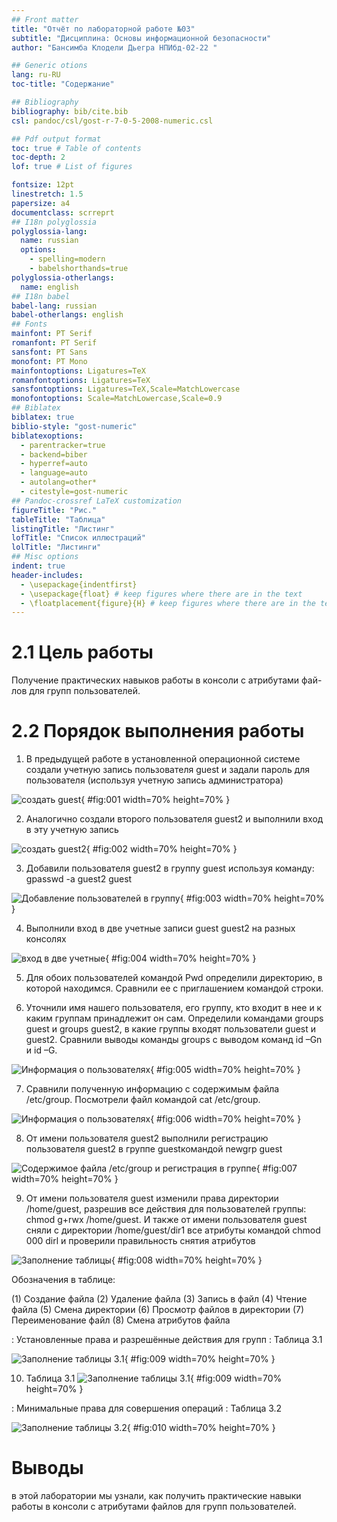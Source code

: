 ```yaml
---
## Front matter
title: "Отчёт по лабораторной работе №03"
subtitle: "Дисциплина: Основы информационной безопасности"
author: "Бансимба Клодели Дьегра НПИбд-02-22 "

## Generic otions
lang: ru-RU
toc-title: "Содержание"

## Bibliography
bibliography: bib/cite.bib
csl: pandoc/csl/gost-r-7-0-5-2008-numeric.csl

## Pdf output format
toc: true # Table of contents
toc-depth: 2
lof: true # List of figures

fontsize: 12pt
linestretch: 1.5
papersize: a4
documentclass: scrreprt
## I18n polyglossia
polyglossia-lang:
  name: russian
  options:
	- spelling=modern
	- babelshorthands=true
polyglossia-otherlangs:
  name: english
## I18n babel
babel-lang: russian
babel-otherlangs: english
## Fonts
mainfont: PT Serif
romanfont: PT Serif
sansfont: PT Sans
monofont: PT Mono
mainfontoptions: Ligatures=TeX
romanfontoptions: Ligatures=TeX
sansfontoptions: Ligatures=TeX,Scale=MatchLowercase
monofontoptions: Scale=MatchLowercase,Scale=0.9
## Biblatex
biblatex: true
biblio-style: "gost-numeric"
biblatexoptions:
  - parentracker=true
  - backend=biber
  - hyperref=auto
  - language=auto
  - autolang=other*
  - citestyle=gost-numeric
## Pandoc-crossref LaTeX customization
figureTitle: "Рис."
tableTitle: "Таблица"
listingTitle: "Листинг"
lofTitle: "Список иллюстраций"
lolTitle: "Листинги"
## Misc options
indent: true
header-includes:
  - \usepackage{indentfirst}
  - \usepackage{float} # keep figures where there are in the text
  - \floatplacement{figure}{H} # keep figures where there are in the text
---
```


#  2.1 Цель работы

Получение практических навыков работы в консоли с атрибутами фай-
лов для групп пользователей.

# 2.2 Порядок выполнения работы

1. В предыдущей работе в установленной операционной системе создали учетную запись пользователя guest и задали пароль для пользователя (используя учетную запись администратора) 

![создать guest](image/1.png){ #fig:001 width=70% height=70% }

2.	Аналогично создали второго пользователя guest2 и выполнили вход в эту учетную запись

![создать guest2](image/3.png){ #fig:002 width=70% height=70% }

3. Добавили пользователя guest2 в группу guest используя команду: gpasswd -a guest2 guest

![Добавление пользователей в группу](image/4.png){ #fig:003 width=70% height=70% }

4.	Выполнили вход в две учетные записи guest guest2 на разных консолях

![вход в две учетные](image/5.jpg){ #fig:004 width=70% height=70% }

5.	Для обоих пользователей командой Pwd определили директорию, в которой находимся. Сравнили ее с приглашением командой строки.

6.	Уточнили имя нашего пользователя, его группу, кто входит в нее и к каким группам принадлежит он сам. Определили командами groups guest и groups guest2, в какие группы входят пользователи guest и guest2. Сравнили выводы команды groups с выводом команд id –Gn и id –G.

![Информация о пользователях](image/7.png){ #fig:005 width=70% height=70% }


7.	Сравнили полученную информацию с содержимым файла /etc/group. Посмотрели файл командой cat /etc/group.

![Информация о пользователях](image/8.png){ #fig:006 width=70% height=70% }

8.	От имени пользователя guest2 выполнили регистрацию пользователя guest2 в группе guestкомандой newgrp guest

![Содержимое файла /etc/group и регистрация в группе](image/10.png){ #fig:007 width=70% height=70% }

9.	От имени пользователя guest изменили права директории /home/guest, разрешив все действия для пользователей группы: chmod g+rwx /home/guest. И также от имени пользователя guest сняли с директории /home/guest/dir1 все атрибуты командой chmod 000 dirl и проверили правильность снятия атрибутов

![Заполнение таблицы](image/11.png){ #fig:008 width=70% height=70% }

Обозначения в таблице:

(1) Создание файла
(2) Удаление файла
(3) Запись в файл
(4) Чтение файла
(5) Смена директории
(6) Просмотр файлов в директории
(7) Переименование файл
(8) Смена атрибутов файла
 
: Установленные права и разрешённые действия для групп : Таблица 3.1

 ![Заполнение таблицы 3.1](image/11a.png){ #fig:009 width=70% height=70% }
 
 10. Таблица 3.1
 ![Заполнение таблицы 3.1](image/11b.png){ #fig:009 width=70% height=70% }
 
 : Минимальные права для совершения операций : Таблица 3.2
 
  ![Заполнение таблицы 3.2](image/11c.png){ #fig:010 width=70% height=70% }

# Выводы

в этой лаборатории мы узнали, как получить практические навыки работы в консоли с атрибутами файлов для групп пользователей.


